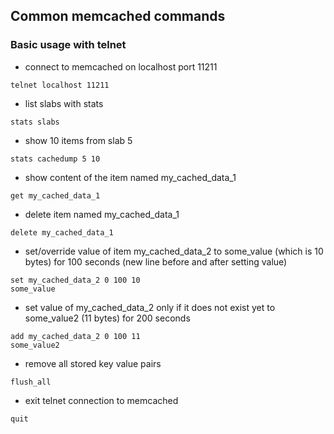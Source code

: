 ## Common memcached commands
### Basic usage with telnet
- connect to memcached on localhost port 11211
```
telnet localhost 11211
```
- list slabs with stats
```
stats slabs
```
- show 10 items from slab 5
```
stats cachedump 5 10
```
- show content of the item named my_cached_data_1
```
get my_cached_data_1
```
- delete item named my_cached_data_1
```
delete my_cached_data_1
```
- set/override value of item my_cached_data_2 to some_value (which is 10 bytes) for 100 seconds (new line before and after setting value)
```
set my_cached_data_2 0 100 10
some_value
```
- set value of my_cached_data_2 only if it does not exist yet to some_value2 (11 bytes) for 200 seconds
```
add my_cached_data_2 0 100 11
some_value2
```
- remove all stored key value pairs
```
flush_all
```
- exit telnet connection to memcached
```
quit
```
